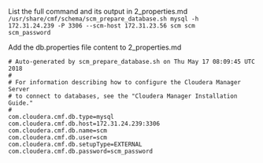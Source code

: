 
List the full command and its output in 2_properties.md
<code>/usr/share/cmf/schema/scm_prepare_database.sh mysql -h 172.31.24.239 -P 3306 --scm-host 172.31.23.56 scm scm scm_password</code>

Add the db.properties file content to 2_properties.md
```
# Auto-generated by scm_prepare_database.sh on Thu May 17 08:09:45 UTC 2018
#
# For information describing how to configure the Cloudera Manager Server
# to connect to databases, see the "Cloudera Manager Installation Guide."
#
com.cloudera.cmf.db.type=mysql
com.cloudera.cmf.db.host=172.31.24.239:3306
com.cloudera.cmf.db.name=scm
com.cloudera.cmf.db.user=scm
com.cloudera.cmf.db.setupType=EXTERNAL
com.cloudera.cmf.db.password=scm_password
```
